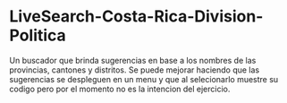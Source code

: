 # LiveSearch-Costa-Rica-Division-Politica
Un buscador que brinda sugerencias en base a los nombres de las provincias, cantones y distritos.
Se puede mejorar haciendo que las sugerencias se despleguen en un menu y que al selecionarlo muestre su codigo
pero por el momento no es la intencion del ejercicio.
